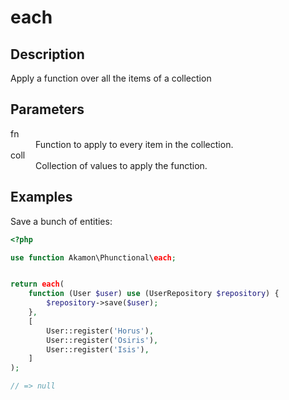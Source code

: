 # each

## Description
Apply a function over all the items of a collection

## Parameters

<dl>
  <dt>fn</dt>
  <dd>Function to apply to every item in the collection.</dd>

  <dt>coll</dt>
  <dd>Collection of values to apply the function.</dd>
</dl>

## Examples

Save a bunch of entities:
```php
<?php

use function Akamon\Phunctional\each;


return each(
    function (User $user) use (UserRepository $repository) {
        $repository->save($user);
    },
    [
        User::register('Horus'),
        User::register('Osiris'),
        User::register('Isis'),
    ]
);

// => null
```
